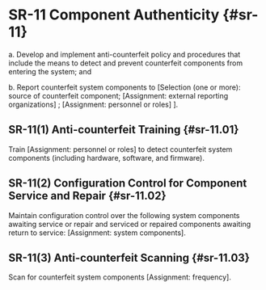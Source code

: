# SR-11 Component Authenticity {#sr-11}

a. Develop and implement anti-counterfeit policy and procedures that include the means to detect and prevent counterfeit components from entering the system; and

b. Report counterfeit system components to [Selection (one or more): source of counterfeit component; 
                  [Assignment: external reporting organizations]
               ; 
                  [Assignment: personnel or roles]
               ].

## SR-11(1) Anti-counterfeit Training {#sr-11.01}

Train [Assignment: personnel or roles] to detect counterfeit system components (including hardware, software, and firmware).

## SR-11(2) Configuration Control for Component Service and Repair {#sr-11.02}

Maintain configuration control over the following system components awaiting service or repair and serviced or repaired components awaiting return to service: [Assignment: system components].

## SR-11(3) Anti-counterfeit Scanning {#sr-11.03}

Scan for counterfeit system components [Assignment: frequency].

